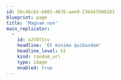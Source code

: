 ```yaml
---
id: 56c48cb1-b801-4676-aae9-236447b90283
blueprint: page
title: 'Magnam non'
main_replicator:
  -
    id: o2V4Y1sv
    headline: 'Et minima quibusdam'
    headline_level: h2
    kind: random_url
    type: image
    enabled: true
---
```

